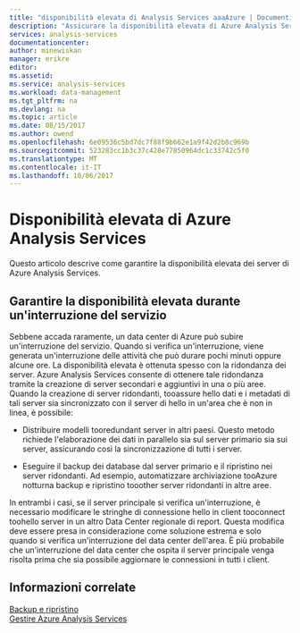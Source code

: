 ```yaml
---
title: "disponibilità elevata di Analysis Services aaaAzure | Documenti Microsoft"
description: "Assicurare la disponibilità elevata di Azure Analysis Services."
services: analysis-services
documentationcenter: 
author: minewiskan
manager: erikre
editor: 
ms.assetid: 
ms.service: analysis-services
ms.workload: data-management
ms.tgt_pltfrm: na
ms.devlang: na
ms.topic: article
ms.date: 08/15/2017
ms.author: owend
ms.openlocfilehash: 6e09536c5bd7dc7f88f9b662e1a9f42d2b8c969b
ms.sourcegitcommit: 523283cc1b3c37c428e77850964dc1c33742c5f0
ms.translationtype: MT
ms.contentlocale: it-IT
ms.lasthandoff: 10/06/2017
---
```

# <a name="analysis-services-high-availability"></a>Disponibilità elevata di Azure Analysis Services
Questo articolo descrive come garantire la disponibilità elevata dei server di Azure Analysis Services. 


## <a name="assuring-high-availability-during-a-service-disruption"></a>Garantire la disponibilità elevata durante un'interruzione del servizio
Sebbene accada raramente, un data center di Azure può subire un'interruzione del servizio. Quando si verifica un'interruzione, viene generata un'interruzione delle attività che può durare pochi minuti oppure alcune ore. La disponibilità elevata è ottenuta spesso con la ridondanza dei server. Azure Analysis Services consente di ottenere tale ridondanza tramite la creazione di server secondari e aggiuntivi in una o più aree. Quando la creazione di server ridondanti, tooassure hello dati e i metadati di tali server sia sincronizzato con il server di hello in un'area che è non in linea, è possibile:

* Distribuire modelli tooredundant server in altri paesi. Questo metodo richiede l'elaborazione dei dati in parallelo sia sul server primario sia sui server, assicurando così la sincronizzazione di tutti i server.

* Eseguire il backup dei database dal server primario e il ripristino nei server ridondanti. Ad esempio, automatizzare archiviazione tooAzure notturna backup e ripristino tooother server ridondanti in altre aree. 

In entrambi i casi, se il server principale si verifica un'interruzione, è necessario modificare le stringhe di connessione hello in client tooconnect toohello server in un altro Data Center regionale di report. Questa modifica deve essere presa in considerazione come soluzione estrema e solo quando si verifica un'interruzione del data center dell'area. È più probabile che un'interruzione del data center che ospita il server principale venga risolta prima che sia possibile aggiornare le connessioni in tutti i client. 



## <a name="related-information"></a>Informazioni correlate
[Backup e ripristino](analysis-services-backup.md)   
[Gestire Azure Analysis Services](analysis-services-manage.md) 

